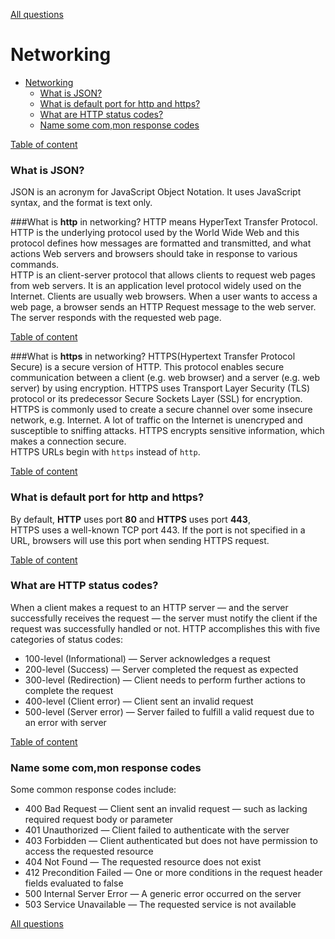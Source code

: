 [All questions](README.md)

# Networking
- [Networking](#networking)
    - [What is JSON?](#what-is-json)
    - [What is default port for http and https?](#what-is-default-port-for-http-and-https)
    - [What are HTTP status codes?](#what-are-http-status-codes)
    - [Name some com,mon response codes](#name-some-common-response-codes)

[Table of content](#networking)

### What is JSON?
JSON is an acronym for JavaScript Object Notation. It uses JavaScript syntax, and the format is text only.

###What is __http__ in networking?
HTTP means HyperText Transfer Protocol. 
HTTP is the underlying protocol used by the World Wide Web and this protocol defines how messages are formatted and transmitted, 
and what actions Web servers and browsers should take in response to various commands.<BR/>
HTTP is an client-server protocol that allows clients to request web pages from web servers. 
It is an application level protocol widely used on the Internet. 
Clients are usually web browsers. When a user wants to access a web page, a browser sends an HTTP Request message to the web server.
 The server responds with the requested web page.

[Table of content](#networking)

###What is __https__ in networking?
HTTPS(Hypertext Transfer Protocol Secure) is a secure version of HTTP. 
This protocol enables secure communication between a client (e.g. web browser) and a server (e.g. web server) by using encryption. 
HTTPS uses Transport Layer Security (TLS) protocol or its predecessor Secure Sockets Layer (SSL) for encryption.<BR/>
HTTPS is commonly used to create a secure channel over some insecure network, e.g. Internet. 
A lot of traffic on the Internet is unencryped and susceptible to sniffing attacks. 
HTTPS encrypts sensitive information, which makes a connection secure.<BR/>
HTTPS URLs begin with `https` instead of `http`.

[Table of content](#networking)

### What is default port for http and https?
By default, __HTTP__ uses port __80__ and __HTTPS__ uses port __443__,<BR/> 
HTTPS uses a well-known TCP port 443. 
If the port is not specified in a URL, browsers will use this port when sending HTTPS request.

[Table of content](#networking)

### What are HTTP status codes?
When a client makes a request to an HTTP server — and the server successfully receives the request — 
the server must notify the client if the request was successfully handled or not. 
HTTP accomplishes this with five categories of status codes:

* 100-level (Informational) — Server acknowledges a request
* 200-level (Success) — Server completed the request as expected
* 300-level (Redirection) — Client needs to perform further actions to complete the request
* 400-level (Client error) — Client sent an invalid request
* 500-level (Server error) — Server failed to fulfill a valid request due to an error with server

[Table of content](#networking)

### Name some com,mon response codes
Some common response codes include:
* 400 Bad Request — Client sent an invalid request — such as lacking required request body or parameter
* 401 Unauthorized — Client failed to authenticate with the server
* 403 Forbidden — Client authenticated but does not have permission to access the requested resource
* 404 Not Found — The requested resource does not exist
* 412 Precondition Failed — One or more conditions in the request header fields evaluated to false
* 500 Internal Server Error — A generic error occurred on the server
* 503 Service Unavailable — The requested service is not available

[All questions](README.md)